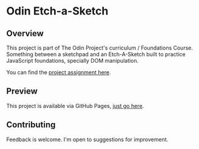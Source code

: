 # Odin Etch-a-Sketch

## Overview

This project is part of The Odin Project's curriculum / Foundations Course. Something between a sketchpad and an Etch-A-Sketch built to practice JavaScript foundations, specially DOM manipulation.

You can find the [project assignment here](https://www.theodinproject.com/lessons/foundations-etch-a-sketch).

## Preview

This project is available via GitHub Pages, [just go here](https://jsklcodes.github.io/odin-etch-a-sketch/).

## Contributing

Feedback is welcome. I'm open to suggestions for improvement.
